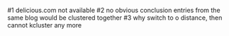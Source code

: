 #1 delicious.com not available
#2 no obvious conclusion entries from the same blog would be clustered together
#3 why switch to o distance, then cannot kcluster any more
